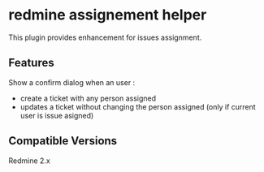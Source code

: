 # redmine assignement helper

This plugin provides enhancement for issues assignment.

## Features

Show a confirm dialog when an user :
 
* create a ticket with any person assigned
* updates a ticket without changing the person assigned (only if current user is issue asigned)

## Compatible Versions

Redmine 2.x